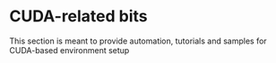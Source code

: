 CUDA-related bits
=================

This section is meant to provide automation, tutorials and samples for CUDA-based environment setup